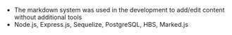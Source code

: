 - The markdown system was used in the development to add/edit content without additional tools
- Node.js, Express.js, Sequelize, PostgreSQL, HBS, Marked.js
